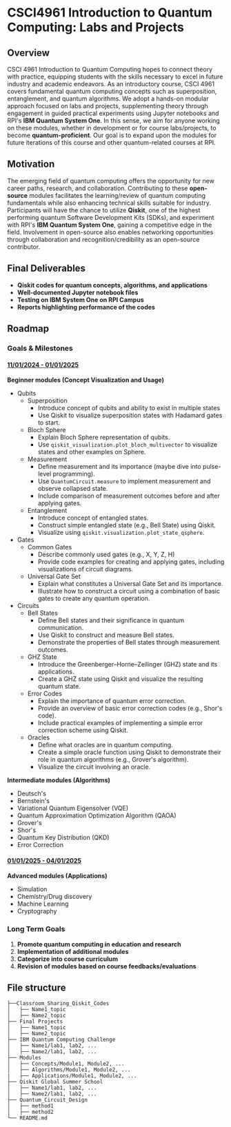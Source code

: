 # CSCI4961 Introduction to Quantum Computing: Labs and Projects

## Overview

CSCI 4961 Introduction to Quantum Computing hopes to connect theory with practice, equipping students with the skills necessary to excel in future industry and academic endeavors. As an introductory course, CSCI 4961 covers fundamental quantum computing concepts such as superposition, entanglement, and quantum algorithms. We adopt a hands-on modular approach focused on labs and projects, supplementing theory through engagement in guided practical experiments using Jupyter notebooks and RPI's **IBM Quantum System One**. In this sense, we aim for anyone working on these modules, whether in development or for course labs/projects, to become **quantum-proficient**. Our goal is to expand upon the modules for future iterations of this course and other quantum-related courses at RPI.

## Motivation

The emerging field of quantum computing offers the opportunity for new career paths, research, and collaboration. Contributing to these **open-source** modules facilitates the learning/review of quantum computing fundamentals while also enhancing technical skills suitable for industry. Participants will have the chance to utilize **Qiskit**, one of the highest performing quantum Software Development Kits (SDKs), and experiment with RPI's **IBM Quantum System One**, gaining a competitive edge in the field. Involvement in open-source also enables networking opportunities through collaboration and recognition/credibility as an open-source contributor.

## Final Deliverables

- **Qiskit codes for quantum concepts, algorithms, and applications**
- **Well-documented Jupyter notebook files**
- **Testing on IBM System One on RPI Campus**
- **Reports highlighting performance of the codes**

## Roadmap

### Goals & Milestones
#### <ins>11/01/2024 - 01/01/2025</ins>
**Beginner modules (Concept Visualization and Usage)**
- Qubits
  - Superposition
    - Introduce concept of qubits and ability to exist in multiple states
    - Use Qiskit to visualize superposition states with Hadamard gates to start.
  - Bloch Sphere
    - Explain Bloch Sphere representation of qubits.
    - Use ```qiskit_visualization.plot_bloch_multivector``` to visualize states and other examples on Sphere.
  - Measurement
    - Define measurement and its importance (maybe dive into pulse-level programming).
    - Use ```QuantumCircuit.measure``` to implement measurement and observe collapsed state.
    - Include comparison of measurement outcomes before and after applying gates.
  - Entanglement
    - Introduce concept of entangled states.
    - Construct simple entangled state (e.g., Bell State) using Qiskit.
    - Visualize using ```qiskit.visualization.plot_state_qsphere```.
- Gates
  - Common Gates
    - Describe commonly used gates (e.g., X, Y, Z, H)
    - Provide code examples for creating and applying gates, including visualizations of circuit diagrams.
  - Universal Gate Set
    - Explain what constitutes a Universal Gate Set and its importance.
    - Illustrate how to construct a circuit using a combination of basic gates to create any quantum operation.
- Circuits
  - Bell States
    - Define Bell states and their significance in quantum communication.
    - Use Qiskit to construct and measure Bell states.
    - Demonstrate the properties of Bell states through measurement outcomes.
  - GHZ State
    - Introduce the Greenberger–Horne–Zeilinger (GHZ) state and its applications.
    - Create a GHZ state using Qiskit and visualize the resulting quantum state.
  - Error Codes
    - Explain the importance of quantum error correction.
    - Provide an overview of basic error correction codes (e.g., Shor's code).
    - Include practical examples of implementing a simple error correction scheme using Qiskit.
  - Oracles
    - Define what oracles are in quantum computing.
    - Create a simple oracle function using Qiskit to demonstrate their role in quantum algorithms (e.g., Grover's algorithm).
    - Visualize the circuit involving an oracle.
    
**Intermediate modules (Algorithms)**
  - Deutsch's
  - Bernstein's
  - Variational Quantum Eigensolver (VQE)
  - Quantum Approximation Optimization Algorithm (QAOA)
  - Grover's
  - Shor's
  - Quantum Key Distribution (QKD)
  - Error Correction
#### <ins>01/01/2025 - 04/01/2025</ins>
**Advanced modules (Applications)**
  - Simulation
  - Chemistry/Drug discovery
  - Machine Learning
  - Cryptography

### Long Term Goals

1. **Promote quantum computing in education and research**
2. **Implementation of additional modules**
3. **Categorize into course curriculum**
4. **Revision of modules based on course feedbacks/evaluations**

## File structure

```
├──Classroom_Sharing_Qiskit_Codes
│   ├── Name1_topic
│   ├── Name2_topic
├── Final Projects
│   ├── Name1_topic
│   ├── Name2_topic
├── IBM Quantum Computing Challenge
│   ├── Name1/lab1, lab2, ...
│   ├── Name2/lab1, lab2, ...
├── Modules
│   ├── Concepts/Module1, Module2, ...
│   ├── Algorithms/Module1, Module2, ...
|   ├── Applications/Module1, Module2, ...
├── Qiskit Global Summer School
│   ├── Name1/lab1, lab2, ...
│   ├── Name2/lab1, lab2, ...
├── Quantum_Circuit_Design
│   ├── method1
│   ├── method2
└── README.md
```  

